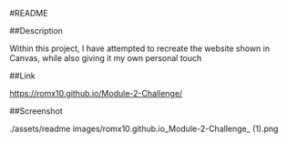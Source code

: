 #README

##Description

Within this project, I have attempted to recreate the website shown in Canvas, while also giving it my own personal touch

##Link

https://romx10.github.io/Module-2-Challenge/

##Screenshot

./assets/readme images/romx10.github.io_Module-2-Challenge_ (1).png
